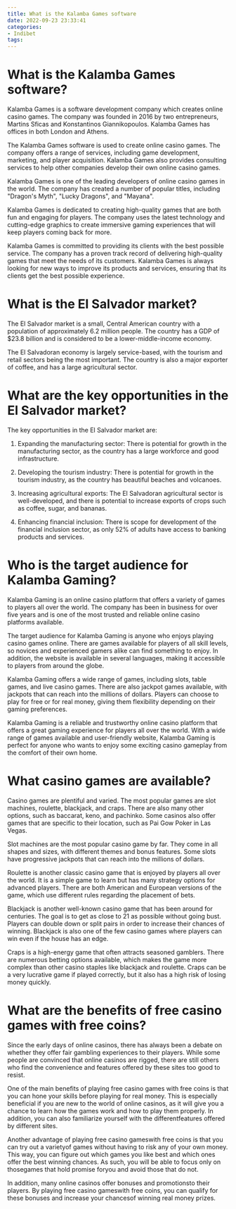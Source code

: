```yaml
---
title: What is the Kalamba Games software
date: 2022-09-23 23:33:41
categories:
- Indibet
tags:
---
```



#  What is the Kalamba Games software?

Kalamba Games is a software development company which creates online casino games. The company was founded in 2016 by two entrepreneurs, Martins Sficas and Konstantinos Giannikopoulos. Kalamba Games has offices in both London and Athens.

The Kalamba Games software is used to create online casino games. The company offers a range of services, including game development, marketing, and player acquisition. Kalamba Games also provides consulting services to help other companies develop their own online casino games.

Kalamba Games is one of the leading developers of online casino games in the world. The company has created a number of popular titles, including "Dragon's Myth", "Lucky Dragons", and "Mayana".

Kalamba Games is dedicated to creating high-quality games that are both fun and engaging for players. The company uses the latest technology and cutting-edge graphics to create immersive gaming experiences that will keep players coming back for more.

Kalamba Games is committed to providing its clients with the best possible service. The company has a proven track record of delivering high-quality games that meet the needs of its customers. Kalamba Games is always looking for new ways to improve its products and services, ensuring that its clients get the best possible experience.

#  What is the El Salvador market?

The El Salvador market is a small, Central American country with a population of approximately 6.2 million people. The country has a GDP of $23.8 billion and is considered to be a lower-middle-income economy.

The El Salvadoran economy is largely service-based, with the tourism and retail sectors being the most important. The country is also a major exporter of coffee, and has a large agricultural sector.

# What are the key opportunities in the El Salvador market?

The key opportunities in the El Salvador market are:

1. Expanding the manufacturing sector: There is potential for growth in the manufacturing sector, as the country has a large workforce and good infrastructure.

2. Developing the tourism industry: There is potential for growth in the tourism industry, as the country has beautiful beaches and volcanoes.

3. Increasing agricultural exports: The El Salvadoran agricultural sector is well-developed, and there is potential to increase exports of crops such as coffee, sugar, and bananas.

4. Enhancing financial inclusion: There is scope for development of the financial inclusion sector, as only 52% of adults have access to banking products and services.

#  Who is the target audience for Kalamba Gaming?

Kalamba Gaming is an online casino platform that offers a variety of games to players all over the world. The company has been in business for over five years and is one of the most trusted and reliable online casino platforms available.

The target audience for Kalamba Gaming is anyone who enjoys playing casino games online. There are games available for players of all skill levels, so novices and experienced gamers alike can find something to enjoy. In addition, the website is available in several languages, making it accessible to players from around the globe.

Kalamba Gaming offers a wide range of games, including slots, table games, and live casino games. There are also jackpot games available, with jackpots that can reach into the millions of dollars. Players can choose to play for free or for real money, giving them flexibility depending on their gaming preferences.

Kalamba Gaming is a reliable and trustworthy online casino platform that offers a great gaming experience for players all over the world. With a wide range of games available and user-friendly website, Kalamba Gaming is perfect for anyone who wants to enjoy some exciting casino gameplay from the comfort of their own home.

#  What casino games are available?

Casino games are plentiful and varied. The most popular games are slot machines, roulette, blackjack, and craps. There are also many other options, such as baccarat, keno, and pachinko. Some casinos also offer games that are specific to their location, such as Pai Gow Poker in Las Vegas.

Slot machines are the most popular casino game by far. They come in all shapes and sizes, with different themes and bonus features. Some slots have progressive jackpots that can reach into the millions of dollars.

 Roulette is another classic casino game that is enjoyed by players all over the world. It is a simple game to learn but has many strategy options for advanced players. There are both American and European versions of the game, which use different rules regarding the placement of bets.

Blackjack is another well-known casino game that has been around for centuries. The goal is to get as close to 21 as possible without going bust. Players can double down or split pairs in order to increase their chances of winning. Blackjack is also one of the few casino games where players can win even if the house has an edge.

Craps is a high-energy game that often attracts seasoned gamblers. There are numerous betting options available, which makes the game more complex than other casino staples like blackjack and roulette. Craps can be a very lucrative game if played correctly, but it also has a high risk of losing money quickly.

#  What are the benefits of free casino games with free coins?

Since the early days of online casinos, there has always been a debate on whether they offer fair gambling experiences to their players. While some people are convinced that online casinos are rigged, there are still others who find the convenience and features offered by these sites too good to resist.



One of the main benefits of playing free casino games with free coins is that you can hone your skills before playing for real money. This is especially beneficial if you are new to the world of online casinos, as it will give you a chance to learn how the games work and how to play them properly. In addition, you can also familiarize yourself with the differentfeatures offered by different sites.

Another advantage of playing free casino gameswith free coins is that you can try out a varietyof games without having to risk any of your own money. This way, you can figure out which games you like best and which ones offer the best winning chances. As such, you will be able to focus only on thosegames that hold promise foryou and avoid those that do not.

In addition, many online casinos offer bonuses and promotionsto their players. By playing free casino gameswith free coins, you can qualify for these bonuses and increase your chancesof winning real money prizes.